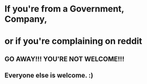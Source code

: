 # If you're from a Government, Company,
# or if you're complaining on reddit
## GO AWAY!!! YOU'RE NOT WELCOME!!!
## Everyone else is welcome. :)
